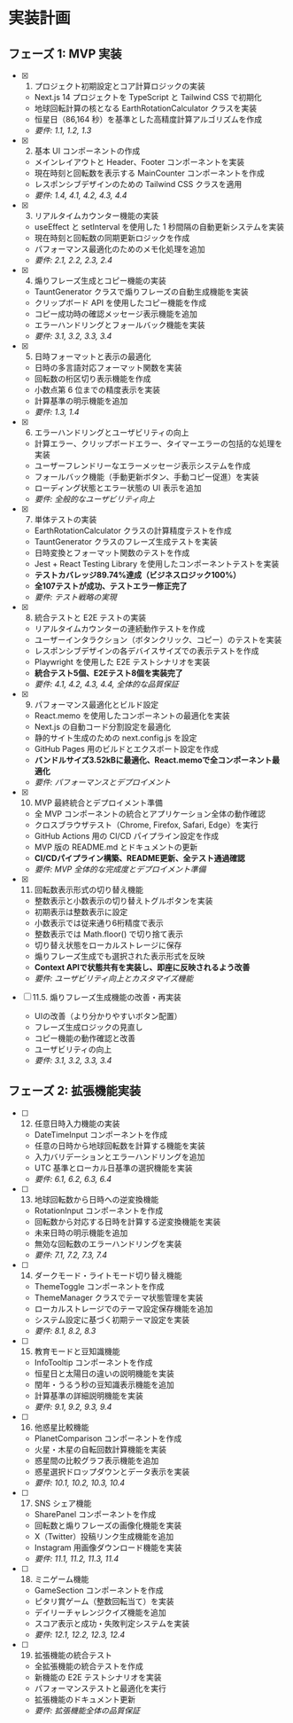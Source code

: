 # 実装計画

## フェーズ 1: MVP 実装

- [x] 1. プロジェクト初期設定とコア計算ロジックの実装

  - Next.js 14 プロジェクトを TypeScript と Tailwind CSS で初期化
  - 地球回転計算の核となる EarthRotationCalculator クラスを実装
  - 恒星日（86,164 秒）を基準とした高精度計算アルゴリズムを作成
  - _要件: 1.1, 1.2, 1.3_

- [x] 2. 基本 UI コンポーネントの作成

  - メインレイアウトと Header、Footer コンポーネントを実装
  - 現在時刻と回転数を表示する MainCounter コンポーネントを作成
  - レスポンシブデザインのための Tailwind CSS クラスを適用
  - _要件: 1.4, 4.1, 4.2, 4.3, 4.4_

- [x] 3. リアルタイムカウンター機能の実装

  - useEffect と setInterval を使用した 1 秒間隔の自動更新システムを実装
  - 現在時刻と回転数の同期更新ロジックを作成
  - パフォーマンス最適化のためのメモ化処理を追加
  - _要件: 2.1, 2.2, 2.3, 2.4_

- [x] 4. 煽りフレーズ生成とコピー機能の実装

  - TauntGenerator クラスで煽りフレーズの自動生成機能を実装
  - クリップボード API を使用したコピー機能を作成
  - コピー成功時の確認メッセージ表示機能を追加
  - エラーハンドリングとフォールバック機能を実装
  - _要件: 3.1, 3.2, 3.3, 3.4_

- [x] 5. 日時フォーマットと表示の最適化

  - 日時の多言語対応フォーマット関数を実装
  - 回転数の桁区切り表示機能を作成
  - 小数点第 6 位までの精度表示を実装
  - 計算基準の明示機能を追加
  - _要件: 1.3, 1.4_

- [x] 6. エラーハンドリングとユーザビリティの向上

  - 計算エラー、クリップボードエラー、タイマーエラーの包括的な処理を実装
  - ユーザーフレンドリーなエラーメッセージ表示システムを作成
  - フォールバック機能（手動更新ボタン、手動コピー促進）を実装
  - ローディング状態とエラー状態の UI 表示を追加
  - _要件: 全般的なユーザビリティ向上_

- [x] 7. 単体テストの実装

  - EarthRotationCalculator クラスの計算精度テストを作成
  - TauntGenerator クラスのフレーズ生成テストを実装
  - 日時変換とフォーマット関数のテストを作成
  - Jest + React Testing Library を使用したコンポーネントテストを実装
  - **テストカバレッジ89.74%達成（ビジネスロジック100%）**
  - **全107テストが成功、テストエラー修正完了**
  - _要件: テスト戦略の実現_

- [x] 8. 統合テストと E2E テストの実装

  - リアルタイムカウンターの連続動作テストを作成
  - ユーザーインタラクション（ボタンクリック、コピー）のテストを実装
  - レスポンシブデザインの各デバイスサイズでの表示テストを作成
  - Playwright を使用した E2E テストシナリオを実装
  - **統合テスト5個、E2Eテスト8個を実装完了**
  - _要件: 4.1, 4.2, 4.3, 4.4, 全体的な品質保証_

- [x] 9. パフォーマンス最適化とビルド設定

  - React.memo を使用したコンポーネントの最適化を実装
  - Next.js の自動コード分割設定を最適化
  - 静的サイト生成のための next.config.js を設定
  - GitHub Pages 用のビルドとエクスポート設定を作成
  - **バンドルサイズ3.52kBに最適化、React.memoで全コンポーネント最適化**
  - _要件: パフォーマンスとデプロイメント_

- [x] 10. MVP 最終統合とデプロイメント準備
  - 全 MVP コンポーネントの統合とアプリケーション全体の動作確認
  - クロスブラウザテスト（Chrome, Firefox, Safari, Edge）を実行
  - GitHub Actions 用の CI/CD パイプライン設定を作成
  - MVP 版の README.md とドキュメントの更新
  - **CI/CDパイプライン構築、README更新、全テスト通過確認**
  - _要件: MVP 全体的な完成度とデプロイメント準備_

- [x] 11. 回転数表示形式の切り替え機能
  - 整数表示と小数表示の切り替えトグルボタンを実装
  - 初期表示は整数表示に設定
  - 小数表示では従来通り6桁精度で表示
  - 整数表示では Math.floor() で切り捨て表示
  - 切り替え状態をローカルストレージに保存
  - 煽りフレーズ生成でも選択された表示形式を反映
  - **Context APIで状態共有を実装し、即座に反映されるよう改善**
  - _要件: ユーザビリティ向上とカスタマイズ機能_

- [ ] 11.5. 煽りフレーズ生成機能の改善・再実装
  - UIの改善（より分かりやすいボタン配置）
  - フレーズ生成ロジックの見直し
  - コピー機能の動作確認と改善
  - ユーザビリティの向上
  - _要件: 3.1, 3.2, 3.3, 3.4_
## フェーズ 2: 拡張機能実装

- [ ] 12. 任意日時入力機能の実装

  - DateTimeInput コンポーネントを作成
  - 任意の日時から地球回転数を計算する機能を実装
  - 入力バリデーションとエラーハンドリングを追加
  - UTC 基準とローカル日基準の選択機能を実装
  - _要件: 6.1, 6.2, 6.3, 6.4_

- [ ] 13. 地球回転数から日時への逆変換機能

  - RotationInput コンポーネントを作成
  - 回転数から対応する日時を計算する逆変換機能を実装
  - 未来日時の明示機能を追加
  - 無効な回転数のエラーハンドリングを実装
  - _要件: 7.1, 7.2, 7.3, 7.4_

- [ ] 14. ダークモード・ライトモード切り替え機能

  - ThemeToggle コンポーネントを作成
  - ThemeManager クラスでテーマ状態管理を実装
  - ローカルストレージでのテーマ設定保存機能を追加
  - システム設定に基づく初期テーマ設定を実装
  - _要件: 8.1, 8.2, 8.3_

- [ ] 15. 教育モードと豆知識機能

  - InfoTooltip コンポーネントを作成
  - 恒星日と太陽日の違いの説明機能を実装
  - 閏年・うるう秒の豆知識表示機能を追加
  - 計算基準の詳細説明機能を実装
  - _要件: 9.1, 9.2, 9.3, 9.4_

- [ ] 16. 他惑星比較機能

  - PlanetComparison コンポーネントを作成
  - 火星・木星の自転回数計算機能を実装
  - 惑星間の比較グラフ表示機能を追加
  - 惑星選択ドロップダウンとデータ表示を実装
  - _要件: 10.1, 10.2, 10.3, 10.4_

- [ ] 17. SNS シェア機能

  - SharePanel コンポーネントを作成
  - 回転数と煽りフレーズの画像化機能を実装
  - X（Twitter）投稿リンク生成機能を追加
  - Instagram 用画像ダウンロード機能を実装
  - _要件: 11.1, 11.2, 11.3, 11.4_

- [ ] 18. ミニゲーム機能

  - GameSection コンポーネントを作成
  - ピタリ賞ゲーム（整数回転当て）を実装
  - デイリーチャレンジクイズ機能を追加
  - スコア表示と成功・失敗判定システムを実装
  - _要件: 12.1, 12.2, 12.3, 12.4_

- [ ] 19. 拡張機能の統合テスト
  - 全拡張機能の統合テストを作成
  - 新機能の E2E テストシナリオを実装
  - パフォーマンステストと最適化を実行
  - 拡張機能のドキュメント更新
  - _要件: 拡張機能全体の品質保証_
